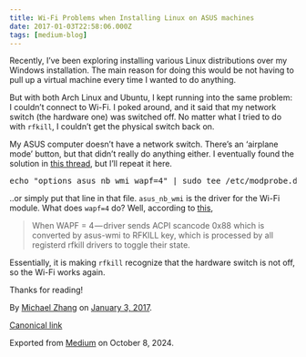 ```yaml
---
title: Wi-Fi Problems when Installing Linux on ASUS machines
date: 2017-01-03T22:58:06.000Z
tags: [medium-blog]
---
```


<article class="h-entry">
  <section data-field="body" class="e-content">
    <section name="0ff7" class="section section--body section--first section--last">
      <div class="section-content">
        <div class="section-inner sectionLayout--insetColumn">
          <p name="3a83" id="3a83" class="graf graf--p graf-after--h3">Recently, I’ve been exploring installing
            various Linux distributions over my Windows installation. The main reason for doing this would be not
            having to pull up a virtual machine every time I wanted to do anything.</p>
          <p name="3a29" id="3a29" class="graf graf--p graf-after--p">But with both Arch Linux and Ubuntu, I kept
            running into the same problem: I couldn’t connect to Wi-Fi. I poked around, and it said that my network
            switch (the hardware one) was switched off. No matter what I tried to do with <code
              class="markup--code markup--p-code">rfkill</code>, I couldn’t get the physical switch back on.</p>
          <p name="43b7" id="43b7" class="graf graf--p graf-after--p">My ASUS computer doesn’t have a network switch.
            There’s an ‘airplane mode’ button, but that didn’t really do anything either. I eventually found the
            solution in <a href="https://ubuntuforums.org/showthread.php?t=2181558"
              data-href="https://ubuntuforums.org/showthread.php?t=2181558" class="markup--anchor markup--p-anchor"
              rel="noopener" target="_blank">this thread</a>, but I’ll repeat it here.</p>
          <pre name="32a3" id="32a3"
            class="graf graf--pre graf-after--p">echo &quot;options asus_nb_wmi wapf=4&quot; | sudo tee /etc/modprobe.d/asus_nb_wmi.conf</pre>
          <p name="203e" id="203e" class="graf graf--p graf-after--pre">..or simply put that line in that file. <code
              class="markup--code markup--p-code">asus_nb_wmi</code> is the driver for the Wi-Fi module. What does
            <code class="markup--code markup--p-code">wapf=4</code> do? Well, according to <a
              href="https://github.com/rufferson/ashs" data-href="https://github.com/rufferson/ashs"
              class="markup--anchor markup--p-anchor" rel="noopener" target="_blank">this</a>,
          </p>
          <blockquote name="9624" id="9624" class="graf graf--blockquote graf-after--p">When WAPF = 4 — driver sends
            ACPI scancode 0x88 which is converted by asus-wmi to RFKILL key, which is processed by all registerd
            rfkill drivers to toggle their state.</blockquote>
          <p name="6456" id="6456" class="graf graf--p graf-after--blockquote">Essentially, it is making <code
              class="markup--code markup--p-code">rfkill</code> recognize that the hardware switch is not off, so the
            Wi-Fi works again.</p>
          <p name="ca42" id="ca42" class="graf graf--p graf-after--p graf--trailing">Thanks for reading!</p>
        </div>
      </div>
    </section>
  </section>
  <footer>
    <p>By <a href="https://medium.com/@failedxyz" class="p-author h-card">Michael Zhang</a> on <a
        href="https://medium.com/p/75be2b8b7cc3"><time class="dt-published" datetime="2017-01-03T22:58:06.000Z">January
          3, 2017</time></a>.</p>
    <p><a href="https://medium.com/@failedxyz/wi-fi-problems-when-installing-linux-on-asus-machines-75be2b8b7cc3"
        class="p-canonical">Canonical link</a></p>
    <p>Exported from <a href="https://medium.com">Medium</a> on October 8, 2024.</p>
  </footer>
</article>